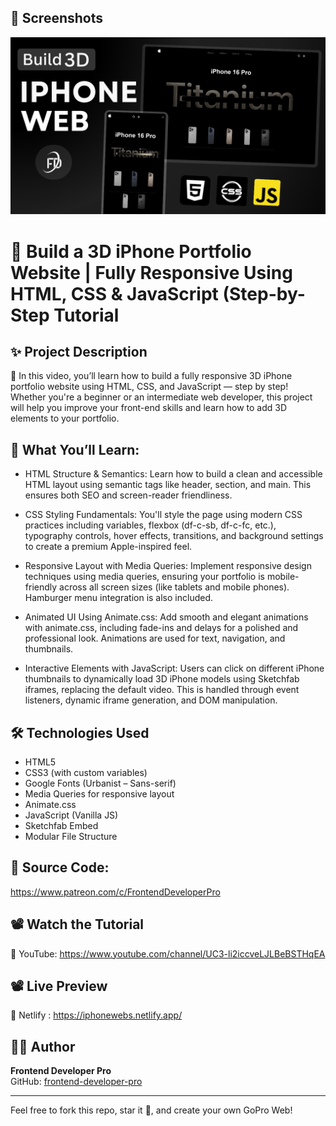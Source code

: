 ## 📸 Screenshots

![Homepage Screenshot](https://github.com/frontend-developer-pro/IPHONE-3D-WEB/blob/33aaeaa81c3d482bc2e26d762727607c29dd76f2/3D-%20THUMBNAIL.png)  

# 🎨 Build a 3D iPhone Portfolio Website | Fully Responsive Using HTML, CSS & JavaScript (Step-by-Step Tutorial

## ✨ Project Description

🚀 In this video, you’ll learn how to build a fully responsive 3D iPhone portfolio website using HTML, CSS, and JavaScript — step by step! Whether you're a beginner or an intermediate web developer, this project will help you improve your front-end skills and learn how to add 3D elements to your portfolio.


## 🔧 What You’ll Learn:

- HTML Structure & Semantics:
  Learn how to build a clean and accessible HTML layout using semantic tags like header, section, and main. This ensures both SEO and screen-reader friendliness.
  
- CSS Styling Fundamentals:
  You'll style the page using modern CSS practices including variables, flexbox (df-c-sb, df-c-fc, etc.), typography controls, hover effects, transitions, and background settings to create a premium Apple-inspired feel.

- Responsive Layout with Media Queries:
  Implement responsive design techniques using media queries, ensuring your portfolio is mobile-friendly across all screen sizes (like tablets and mobile phones). Hamburger menu integration is also included.

- Animated UI Using Animate.css:
  Add smooth and elegant animations with animate.css, including fade-ins and delays for a polished and professional look. Animations are used for text, navigation, and thumbnails.

- Interactive Elements with JavaScript:
  Users can click on different iPhone thumbnails to dynamically load 3D iPhone models using Sketchfab iframes, replacing the default video. This is handled through event listeners, dynamic iframe generation, and DOM manipulation.

## 🛠 Technologies Used

- HTML5
- CSS3 (with custom variables)
- Google Fonts (Urbanist – Sans-serif)
- Media Queries for responsive layout
- Animate.css
- JavaScript (Vanilla JS)
- Sketchfab Embed
- Modular File Structure

## 📁 Source Code:

https://www.patreon.com/c/FrontendDeveloperPro

## 📽 Watch the Tutorial

🎥 YouTube: https://www.youtube.com/channel/UC3-li2iccveLJLBeBSTHqEA

## 📽 Live Preview

🎥 Netlify : https://iphonewebs.netlify.app/

## 👨‍💻 Author

**Frontend Developer Pro**  
GitHub: [frontend-developer-pro](https://github.com/frontend-developer-pro)

---

Feel free to fork this repo, star it 🌟, and create your own GoPro Web!
 
